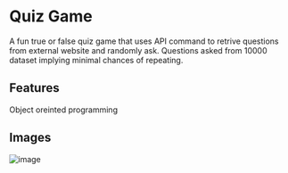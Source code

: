 # Quiz Game
A fun true or false quiz game that uses API command to retrive questions from external website and randomly ask. Questions asked from 10000 dataset implying 
minimal chances of repeating.

## Features
Object oreinted programming

## Images
![image](https://github.com/user-attachments/assets/07b6c59b-19c2-43f9-a275-85df548561bc)
